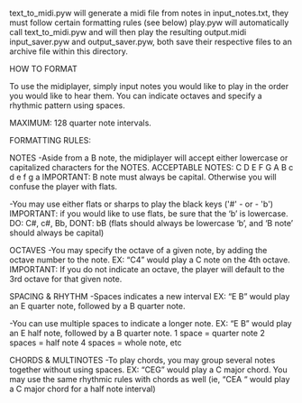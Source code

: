 text_to_midi.pyw will generate a midi file from notes in input_notes.txt, they must follow certain formatting rules (see below)
play.pyw will automatically call text_to_midi.pyw and will then play the resulting output.midi
input_saver.pyw and output_saver.pyw, both save their respective files to an archive file within this directory.


HOW TO FORMAT

To use the midiplayer, simply input notes you would like to play in the order you would like to hear them. You can indicate octaves and specify a rhythmic pattern using spaces.

MAXIMUM: 128 quarter note intervals.

FORMATTING RULES:

NOTES
-Aside from a B note, the midiplayer will accept either lowercase or capitalized characters for the NOTES. 
ACCEPTABLE NOTES:
        C D E F G A B c d e f g a
IMPORTANT: B note must always be capital. Otherwise you will confuse the player with flats.

-You may use either flats or sharps to play the black keys ('#' - or - 'b') 
IMPORTANT: if you would like to use flats, be sure that the ‘b’ is lowercase.
DO: C#, c#, Bb,
DONT: bB (flats should always be lowercase ‘b’, and ‘B note’ should always be capital)

OCTAVES
-You may specify the octave of a given note, by adding the octave number to the note.
EX: “C4” would play a C note on the 4th octave.
IMPORTANT: If you do not indicate an octave, the player will default to the 3rd octave for that given note.

SPACING & RHYTHM
-Spaces indicates a new interval
EX: “E B” would play an E quarter note, followed by a B quarter note.

-You can use multiple spaces to indicate a longer note.
EX: “E  B” would play an E half note, followed by a B quarter note.
1 space = quarter note 
2 spaces = half note
4 spaces = whole note, etc

CHORDS & MULTINOTES
-To play chords, you may group several notes together without using spaces.
EX: “CEG” would play a C major chord.
You may use the same rhythmic rules with chords as well (ie, “CEA  “ would play a C major chord for a half note interval) 
